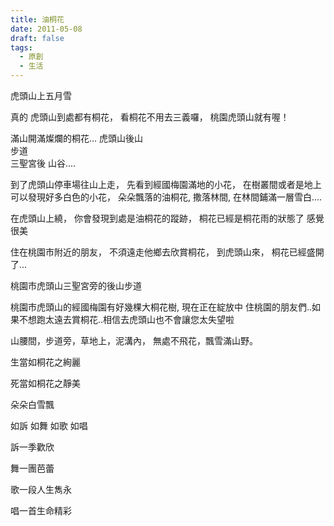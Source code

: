 ```yaml
---
title: 油桐花
date: 2011-05-08
draft: false
tags:
  - 原創
  - 生活
---
```

虎頭山上五月雪

真的 
虎頭山到處都有桐花，
看桐花不用去三義囉，
桃園虎頭山就有喔！


滿山開滿燦爛的桐花...
虎頭山後山  
步道  
三聖宮後
山谷....

到了虎頭山停車場往山上走，
先看到經國梅園滿地的小花，
在樹叢間或者是地上可以發現好多白色的小花，
朵朵飄落的油桐花, 撒落林間,
在林間鋪滿一層雪白....

在虎頭山上繞，
你會發現到處是油桐花的蹤跡，
桐花已經是桐花雨的狀態了
感覺很美

住在桃園市附近的朋友，
不須遠走他鄉去欣賞桐花，
到虎頭山來，
桐花已經盛開了...

桃園市虎頭山三聖宮旁的後山步道
  


桃園市虎頭山的經國梅園有好幾棵大桐花樹, 現在正在綻放中
住桃園的朋友們..如果不想跑太遠去賞桐花..相信去虎頭山也不會讓您太失望啦



山腰間，步道旁，草地上，泥溝內，
無處不飛花，飄雪滿山野。



生當如桐花之絢麗

死當如桐花之靜美

朵朵白雪飄

如訴 如舞 如歌 如唱

訴一季歡欣

舞一團芭蕾

歌一段人生雋永

唱一首生命精彩

